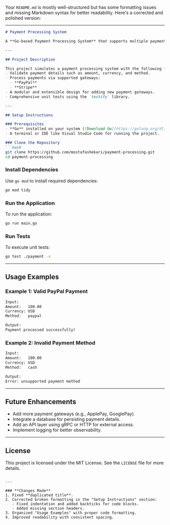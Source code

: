 Your `README.md` is mostly well-structured but has some formatting issues and missing Markdown syntax for better readability. Here's a corrected and polished version:

---

```markdown
# Payment Processing System

A **Go-based Payment Processing System** that supports multiple payment gateways like PayPal and Stripe. This project includes unit tests and follows clean code principles with a focus on extensibility and maintainability.

---

## Project Description

This project simulates a payment processing system with the following features:
- Validate payment details such as amount, currency, and method.
- Process payments via supported gateways:
  - **PayPal**
  - **Stripe**
- A modular and extensible design for adding new payment gateways.
- Comprehensive unit tests using the `testify` library.

---

## Setup Instructions

### Prerequisites
- **Go** installed on your system ([Download Go](https://golang.org/dl)).
- A terminal or IDE like Visual Studio Code for running the project.

### Clone the Repository
```bash
git clone https://github.com/mostafashekari/payment-processing.git
cd payment-processing
```

### Install Dependencies
Use `go mod` to install required dependencies:
```bash
go mod tidy
```

### Run the Application
To run the application:
```bash
go run main.go
```

### Run Tests
To execute unit tests:
```bash
go test ./payment -v
```

---

## Usage Examples

### Example 1: Valid PayPal Payment
```bash
Input:
Amount:   100.00
Currency: USD
Method:   paypal

Output:
Payment processed successfully!
```

### Example 2: Invalid Payment Method
```bash
Input:
Amount:   100.00
Currency: USD
Method:   cash

Output:
Error: unsupported payment method
```

---

## Future Enhancements
- Add more payment gateways (e.g., ApplePay, GooglePay).
- Integrate a database for persisting payment details.
- Add an API layer using gRPC or HTTP for external access.
- Implement logging for better observability.

---

## License

This project is licensed under the MIT License. See the `LICENSE` file for more details.
```

---

### **Changes Made**
1. Fixed **duplicated title**.
2. Corrected broken formatting in the "Setup Instructions" section:
   - Fixed indentation and added backticks for code blocks.
   - Added missing section headers.
3. Organized "Usage Examples" with proper code formatting.
4. Improved readability with consistent spacing.

